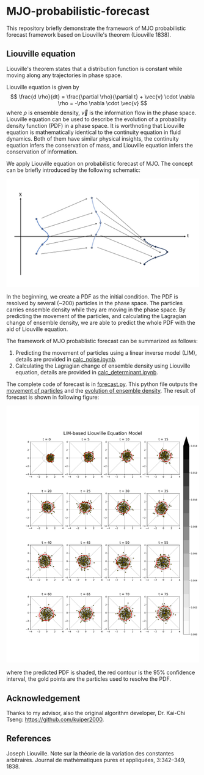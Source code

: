 # MJO-probabilistic-forecast

This repository briefly demonstrate the framework of MJO probabilistic forecast framework based on Liouville's theorem (Liouville 1838). 

## Liouville equation

Liouville's theorem states that a distribution function is constant while moving along any trajectories in phase space.

Liouville equation is given by
$$
\frac{d \rho}{dt} = \frac{\partial \rho}{\partial t} + \vec{v} \cdot \nabla \rho = -\rho \nabla \cdot \vec{v}
$$
where $\rho$ is ensemble density, $\vec{v}$ is the information flow in the phase space. Liouville equation can be used to describe the evolution of a probability density function (PDF) in a phase space. It is worthnoting that Liouville equation is mathematically identical to the continuity equation in fluid dynamics. Both of them have similar physical insights, the continuity equation infers the conservation of mass, and Liouville equation infers the conservation of information.

We apply Liouville equation on probabilistic forecast of MJO. The concept can be briefly introduced by the following schematic:

![Concept of applying Liouville equation](images/schematic.jpg)

In the beginning, we create a PDF as the initial condition. The PDF is resolved by several (~200) particles in the phase space. The particles carries ensemble density while they are moving in the phase space. By predicting the movement of the particles, and calculating the Lagragian change of ensemble density, we are able to predict the whole PDF with the aid of Liouville equation.

The framework of MJO probablistic forecast can be summarized as follows:
1. Predicting the movement of particles using a linear inverse model (LIM), details are provided in [calc_noise.ipynb](calc_noise.ipynb).
2. Calculating the Lagragian change of ensemble density using Liouville equation, details are provided in [calc_determinant.ipynb](calc_determinant.ipynb).

The complete code of forecast is in [forecast.py](forecast.py). This python file outputs the [movement of particles](particles_forecast.npy) and the [evolution of ensemble density](rho_forecast.npy). The result of forecast is shown in following figure:

![result](images/forecast.png)

where the predicted PDF is shaded, the red contour is the 95% confidence interval, the gold points are the particles used to resolve the PDF.

## Acknowledgement
Thanks to my advisor, also the original algorithm developer, Dr. Kai-Chi Tseng: https://github.com/kuiper2000.

## References
Joseph Liouville. Note sur la théorie de la variation des constantes arbitraires. Journal de mathématiques pures et appliquées, 3:342–349, 1838.